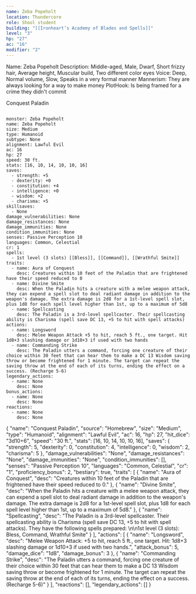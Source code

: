 ```yaml
---
name: Zeba Popeholt
location: Thundercore
role: Shool student
building: "[[Ironheart’s Academy of Blades and Spells]]"
level: "3"
hp: "27"
ac: "16"
modifier: "2"
---
```

Name: Zeba Popeholt
Description: Middle-aged, Male, Dwarf, Short frizzy hair, Average height, Muscular build, Two different color eyes
Voice: Deep, Normal volume, Slow, Speaks in a very formal manner
Mannerism: They are always looking for a way to make money
PlotHook: Is being framed for a crime they didn't commit

Conquest Paladin
```statblock

monster: Zeba Popeholt
name: Zeba Popeholt
size: Medium
type: Humanoid
subtype: None
alignment: Lawful Evil
ac: 16
hp: 27
speed: 30 ft.
stats: [16, 10, 14, 10, 10, 16]
saves:
  - strength: +5
  - dexterity: +0
  - constitution: +4
  - intelligence: +0
  - wisdom: +2
  - charisma: +5
skillsaves:
  - None
damage_vulnerabilities: None
damage_resistances: None
damage_immunities: None
condition_immunities: None
senses: Passive Perception 10
languages: Common, Celestial
cr: 1
spells:
  - 1st level (3 slots) [[Bless]], [[Command]], [[Wrathful Smite]]
traits:
  - name: Aura of Conquest
    desc: Creatures within 10 feet of the Paladin that are frightened have their speed reduced to 0
  - name: Divine Smite
    desc: When the Paladin hits a creature with a melee weapon attack, they can expend a spell slot to deal radiant damage in addition to the weapon's damage. The extra damage is 2d8 for a 1st-level spell slot, plus 1d8 for each spell level higher than 1st, up to a maximum of 5d8
  - name: Spellcasting
    desc: The Paladin is a 3rd-level spellcaster. Their spellcasting ability is Charisma (spell save DC 13, +5 to hit with spell attacks)
actions:
  - name: Longsword
    desc: Melee Weapon Attack +5 to hit, reach 5 ft., one target. Hit 1d8+3 slashing damage or 1d10+3 if used with two hands
  - name: Commanding Strike
    desc: The Paladin utters a command, forcing one creature of their choice within 30 feet that can hear them to make a DC 13 Wisdom saving throw or become frightened for 1 minute. The target can repeat the saving throw at the end of each of its turns, ending the effect on a success. (Recharge 5-6)
legendary_actions:
  - name: None
    desc: None
bonus_actions:
  - name: None
    desc: None
reactions:
  - name: None
    desc: None

```

{
  "name": "Conquest Paladin",
  "source": "Homebrew",
  "size": "Medium",
  "type": "Humanoid",
  "alignment": "Lawful Evil",
  "ac": 16,
  "hp": 27,
  "hit_dice": "3d10+6",
  "speed": "30 ft.",
  "stats": [16, 10, 14, 10, 10, 16],
  "saves": {
    "strength": 5,
    "dexterity": 0,
    "constitution": 4,
    "intelligence": 0,
    "wisdom": 2,
    "charisma": 5
  },
  "damage_vulnerabilities": "None",
  "damage_resistances": "None",
  "damage_immunities": "None",
  "condition_immunities": [],
  "senses": "Passive Perception 10",
  "languages": "Common, Celestial",
  "cr": "1",
  "proficiency_bonus": 2,
  "bestiary": true,
  "traits": [
    {
      "name": "Aura of Conquest",
      "desc": "Creatures within 10 feet of the Paladin that are frightened have their speed reduced to 0."
    },
    {
      "name": "Divine Smite",
      "desc": "When the Paladin hits a creature with a melee weapon attack, they can expend a spell slot to deal radiant damage in addition to the weapon's damage. The extra damage is 2d8 for a 1st-level spell slot, plus 1d8 for each spell level higher than 1st, up to a maximum of 5d8."
    },
    {
      "name": "Spellcasting",
      "desc": "The Paladin is a 3rd-level spellcaster. Their spellcasting ability is Charisma (spell save DC 13, +5 to hit with spell attacks). They have the following spells prepared: \n\n1st level (3 slots): Bless, Command, Wrathful Smite"
    }
  ],
  "actions": [
    {
      "name": "Longsword",
      "desc": "Melee Weapon Attack: +5 to hit, reach 5 ft., one target. Hit: 1d8+3 slashing damage or 1d10+3 if used with two hands.",
      "attack_bonus": 5,
      "damage_dice": "1d8",
      "damage_bonus": 3
    },
    {
      "name": "Commanding Strike",
      "desc": "The Paladin utters a command, forcing one creature of their choice within 30 feet that can hear them to make a DC 13 Wisdom saving throw or become frightened for 1 minute. The target can repeat the saving throw at the end of each of its turns, ending the effect on a success. (Recharge 5-6)"
    }
  ],
  "reactions": [],
  "legendary_actions": []
}
